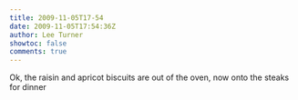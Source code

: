 ```yaml
---
title: 2009-11-05T17-54
date: 2009-11-05T17:54:36Z
author: Lee Turner
showtoc: false
comments: true
---
```


Ok, the raisin and apricot biscuits are out of the oven, now onto the steaks for dinner

